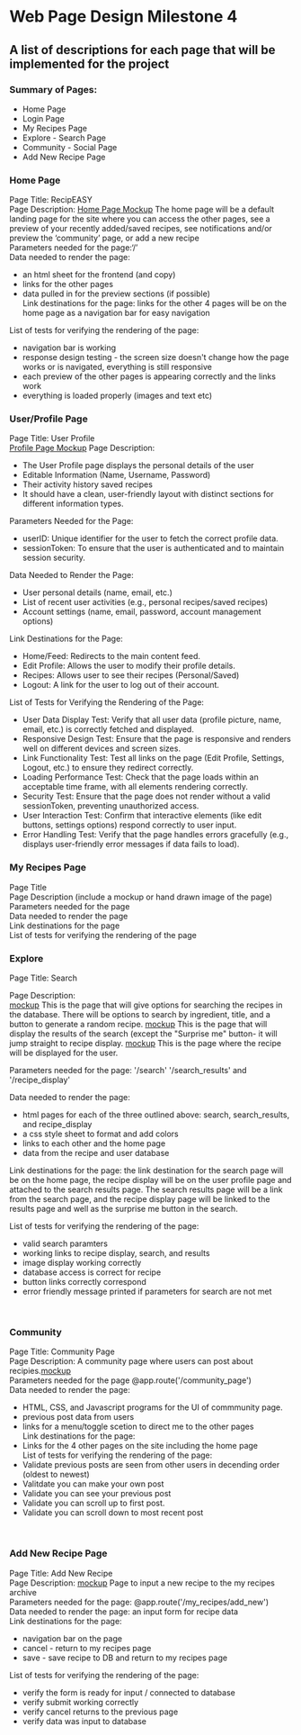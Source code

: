 # Web Page Design Milestone 4
## A list of descriptions for each page that will be implemented for the project

### Summary of Pages:
* Home Page
* Login Page
* My Recipes Page
* Explore - Search Page
* Community - Social Page
* Add New Recipe Page

### Home Page
Page Title: RecipEASY</br>
Page Description: [Home Page Mockup](web_page_designs/RecipEASY_Home.pdf) The home page will be a default landing page for the site where you can access the other pages, see a preview of your recently added/saved recipes, see notifications and/or preview the ‘community’ page, or add a new recipe</br>
Parameters needed for the page:‘/’</br>
Data needed to render the page: 
* an html sheet for the frontend (and copy)
* links for the other pages
* data pulled in for the preview sections (if possible)</br>
Link destinations for the page: links for the other 4 pages will be on the home page as a navigation bar for easy navigation</br>

List of tests for verifying the rendering of the page:</br>
* navigation bar is working
* response design testing - the screen size doesn't change how the page works or is navigated, everything is still responsive
* each preview of the other pages is appearing correctly and the links work
* everything is loaded properly (images and text etc)

### User/Profile Page
Page Title: User Profile</br>
[Profile Page Mockup](web_page_designs/Profile_Page_Mockup.png)
Page Description:</br>
- The User Profile page displays the personal details of the user</br>
- Editable Information (Name, Username, Password)</br>
- Their activity history saved recipes </br>
- It should have a clean, user-friendly layout with distinct sections for different information types. </br>

Parameters Needed for the Page:</br>
- userID: Unique identifier for the user to fetch the correct profile data.</br>
- sessionToken: To ensure that the user is authenticated and to maintain session security.</br>

Data Needed to Render the Page:</br>
- User personal details (name, email, etc.)</br>
- List of recent user activities (e.g., personal recipes/saved recipes)</br>
- Account settings (name, email, password, account management options)</br>

Link Destinations for the Page:</br>
- Home/Feed: Redirects to the main content feed.</br>
- Edit Profile: Allows the user to modify their profile details.</br>
- Recipes: Allows user to see their recipes (Personal/Saved)</br>
- Logout: A link for the user to log out of their account.</br>

List of Tests for Verifying the Rendering of the Page:</br>
- User Data Display Test: Verify that all user data (profile picture, name, email, etc.) is correctly fetched and displayed.
- Responsive Design Test: Ensure that the page is responsive and renders well on different devices and screen sizes.
- Link Functionality Test: Test all links on the page (Edit Profile, Settings, Logout, etc.) to ensure they redirect correctly.
- Loading Performance Test: Check that the page loads within an acceptable time frame, with all elements rendering correctly.
- Security Test: Ensure that the page does not render without a valid sessionToken, preventing unauthorized access.
- User Interaction Test: Confirm that interactive elements (like edit buttons, settings options) respond correctly to user input.
- Error Handling Test: Verify that the page handles errors gracefully (e.g., displays user-friendly error messages if data fails to load).


### My Recipes Page
Page Title</br>
Page Description (include a mockup or hand drawn image of the page)</br>
Parameters needed for the page</br>
Data needed to render the page</br>
Link destinations for the page</br>
List of tests for verifying the rendering of the page</br>

### Explore
Page Title: Search</br>

Page Description:</br>
[mockup](web_page_designs/search.jpg) This is the page that will give options for searching the recipes in the database. There will be options to search by ingredient, title, and a button to generate a random recipe. [mockup](web_page_design/search_results.JPG) This is the page that will display the results of the search (except the "Surprise me" button- it will jump straight to recipe display. [mockup](web_page_designs/recipe_display.JPG) This is the page where the recipe will be displayed for the user.</br> 

Parameters needed for the page: '/search' '/search_results' and '/recipe_display'</br>

Data needed to render the page: 
* html pages for each of the three outlined above: search, search_results, and recipe_display
* a css style sheet to format and add colors
* links to each other and the home page
* data from the recipe and user database</br>

Link destinations for the page: the link destination for the search page will be on the home page, the recipe display will be on the user profile page and attached to the search results page. The search results page will be a link from the search page, and the recipe display page will be linked to the results page and well as the surprise me button in the search.</br>

List of tests for verifying the rendering of the page:
* valid search paramters
* working links to recipe display, search, and results
* image display working correctly
* database access is correct for recipe
* button links correctly correspond
* error friendly message printed if parameters for search are not met
</br>


### Community
Page Title: Community Page</br>
Page Description: A community page where users can post about recipies.[mockup](web_page_designs/Community_Page.png)</br>
Parameters needed for the page @app.route('/community_page')</br>
Data needed to render the page:
* HTML, CSS, and Javascript programs for the UI of commmunity page.
* previous post data from users 
* links for a menu/toggle scetion to direct me to the other pages </br>
Link destinations for the page:</br>
* Links for the 4 other pages on the site including the home page</br>
List of tests for verifying the rendering of the page:</br>
* Validate previous posts are seen from other users in decending order (oldest to newest)
* Valitdate you can make your own post
* Validate you can see your previous post
* Validate you can scroll up to first post.
* Validate you can scroll down to most recent post
</br>

### Add New Recipe Page
Page Title: Add New Recipe</br>
Page Description: [mockup](web_page_designs/RecipEASY_addNew.pdf) Page to input a new recipe to the my recipes archive</br>
Parameters needed for the page: @app.route('/my_recipes/add_new')</br>
Data needed to render the page: an input form for recipe data</br>
Link destinations for the page:
* navigation bar on the page
* cancel - return to my recipes page
* save - save recipe to DB and return to my recipes page</br>

List of tests for verifying the rendering of the page:
* verify the form is ready for input / connected to database
* verify submit working correctly
* verify cancel returns to the previous page
* verify data was input to database</br>
